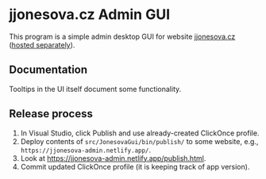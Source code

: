 # jjonesova.cz Admin GUI

This program is a simple admin desktop GUI for website
[jjonesova.cz](https://jjonesova.cz) ([hosted
separately](https://github.com/jjonescz)).

## Documentation

Tooltips in the UI itself document some functionality.

## Release process

1. In Visual Studio, click Publish and use already-created ClickOnce profile.
2. Deploy contents of `src/JonesovaGui/bin/publish/` to some website, e.g.,
   `https://jjonesova-admin.netlify.app/`.
3. Look at <https://jjonesova-admin.netlify.app/publish.html>.
4. Commit updated ClickOnce profile (it is keeping track of app version).
